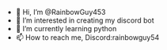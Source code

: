 - 👋 Hi, I’m @RainbowGuy453
- 👀 I’m interested in creating my discord bot
- 🌱 I’m currently learning python
- 📫 How to reach me, Discord:rainbowguy54

<!---
RainbowGuy453/RainbowGuy453 is a ✨ special ✨ repository because its `README.md` (this file) appears on your GitHub profile.
You can click the Preview link to take a look at your changes.
--->
